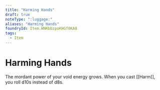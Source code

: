```yaml
---
title: "Harming Hands"
draft: true
noteType: ":luggage:"
aliases: "Harming Hands"
foundryId: Item.WNKbbzpoKHGf0KA8
tags:
  - Item
---
```


# Harming Hands

The mordant power of your void energy grows. When you cast [[Harm]], you roll d10s instead of d8s.
